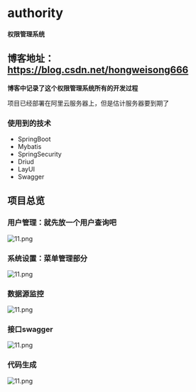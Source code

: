 # authority
#### 权限管理系统
## 博客地址：https://blog.csdn.net/hongweisong666
**博客中记录了这个权限管理系统所有的开发过程**

项目已经部署在阿里云服务器上，但是估计服务器要到期了

### 使用到的技术
- SpringBoot
- Mybatis
- SpringSecurity
- Driud
- LayUI
- Swagger

## 项目总览
### 用户管理：就先放一个用户查询吧
![11.png](https://i.loli.net/2020/02/08/G35shbPIUBYNqZn.png)
### 系统设置：菜单管理部分
![11.png](https://i.loli.net/2020/02/08/QXzLJhv8npCF72y.png)
### 数据源监控
![11.png](https://i.loli.net/2020/02/08/fumPqU7DY6tyVxH.png)
### 接口swagger
![11.png](https://i.loli.net/2020/02/08/TFpQslno4fWdqr8.png)
### 代码生成
![11.png](https://i.loli.net/2020/02/08/M8q5FGn6ZtB7RDO.png)

